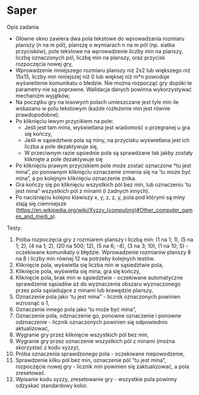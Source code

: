 # Saper
Opis zadania
 - Główne okno zawiera dwa pola tekstowe do wprowadzania rozmiaru planszy (n na m pól), planszę o wymiarach n na m pól (np. siatka przycisków), pole tekstowe na wprowadzenie liczby min na planszy, liczbę oznaczonych pól, liczbę min na planszy, oraz przycisk rozpoczęcia nowej gry,
 - Wprowadzenie mniejszego rozmiaru planszy niż 2x2 lub większego niż 15x15, liczby min mniejszej niż 0 lub więksej niż m*n powoduje wyświetlenie komunikatu o błedzie. Nie można rozpocząć gry dopóki te parametry nie są poprawne. Walidacja danych powinna wykorzystywać mechanizm wyjątków,
 - Na początku gry na losowych polach umieszczane jest tyle min ile wskazano w polu tekstowym (każde rozłożenie min jest równie prawdopodobne).
 - Po kliknięciu lewym przycikiem na pole:
    - Jeśli jest tam mina, wyświetlana jest wiadomość o przegranej u gra się kończy,
    - Jeśli w sąsiedztwie pola są miny, na przycisku wyświetlana jest ich liczba a pole dezaktywuje się,
    - W przeciwnym razie sąsiednie pola są sprawdzane tak jakby zostały kliknięte a pole dezaktywuje się
- Po kliknięciu prawym przyciskiem pole może zostać oznaczone *tu jest mina”, po ponownym kliknięciu oznaczenie zmienia się na 'tu może być mina”, a po kolejnym kliknięciu oznaczenie znika.
- Gra kończy się po kliknięciu wszystkich pól bez min, lub oznaczeniu 'tu jest mina” wszystkich pól z minami (i żadnych innych).
- Po naciśnięciu kolejno klawiszy x, y, z, z, y, pola pod którymi są miny stają się
ciemniejsze (https://en.wikipedia.org/wiki/Xyzzy_(computing)#Other_computer_games_and_medi_a). 

Testy:
1. Próba rozpoczęcia gry z rozmiarem planszy i liczbą min: (1 na 1; 1), (5 na 1; 2), (4 na 1; 2), (20 na 500; 12), (5 na 6; -4), (3 na 3; 10), (1 na 10; 5) - oczekiwane komunikaty o błędzie. Wprowadzenie rozmiarów planszy 8 na 8 i liczby min równej 12 na potrzeby kolejnych testów.
2. Kliknięcie pola, wyświetla się liczba min w sąsiedztwie pola, 
3. Kliknięcie pola, wyświetla się mina, gra się kończy, 
4. Kliknięcie pola, brak min w sąsiedztwie - oczekiwane automatyczne sprawdzenie sąsiadów aż do wyznaczenia obszaru wyznaczonego przez pola sąsiadujące z minami lub krawędzie planszy, 
5. Oznaczenie pola jako 'tu jest mina” - licznik oznaczonych powinien wzrosnąć o 1, 
6. Oznaczenie innego pola jako 'tu może być mina”, 
7. Oznaczenie pola, odznaczenie go, ponowne oznaczenie i ponowne odznaczenie - licznik oznaczonych powinien się odpowiednio aktualizować,
8. Wygranie gry przez kliknięcie wszystkich pól bez min,
9. Wygranie gry przez oznaczenie wszystkich pól z minami (można skorzystać z kodu xyzzy),
10. Próba oznaczenia sprawdzonego pola - oczekiwane niepowodzenie,
11. Sprawdzenie kilku pól bez min, oznaczenie pól "tu jest mina”, rozpoczęcie nowej gry - licznik min powinien się zaktualizować, a pola zresetować.
12. Wpisanie kodu xyzzy, zresetowanie gry - wszystkie pola powinny odzyskać
standardowy kolor.



